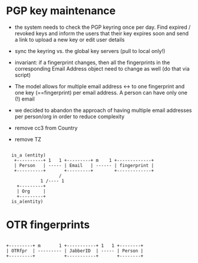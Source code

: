 

# PGP key maintenance

  * the system needs to check the PGP keyring once per day. Find expired / revoked keys and inform the users that their key expires soon and send a link to upload a new key or edit user details
  * sync the keyring vs. the global key servers (pull to local only!)

  * invariant: if a fingerprint changes, then all the fingerprints in the corresponding Email Address object need to change as well
   (do that via script)

  * The model allows for multiple email address <-> to one  fingerprint and one key (==fingerprint) per email address. A person can have only one (!) email
  * we decided to abandon the approach of having multiple email addresses per person/org in order to reduce complexity
  * remove cc3 from Country
  * remove TZ


```

  is_a (entity)
   +----------+ 1   1 +---------+ m    1 +-------------+
   | Person   | ----- | Email   | ------ | fingerprint |
   +----------+       +---------+        +-------------+
                    /
             1 /---- 1
    +---------+
    | Org     |
    +---------+
  is_a(entity)

```


# OTR fingerprints

```

+---------+ m       1 +-----------+ 1   1 +--------+
| OTRfpr  | --------- | JabberID  | ----- | Person |
+---------+           +-----------+       +--------+

```
